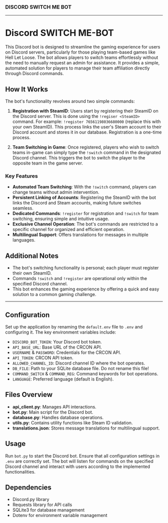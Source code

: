 
### DISCORD SWITCH ME BOT

---

# Discord SWITCH ME-BOT

This Discord bot is designed to streamline the gaming experience for users on Discord servers, particularly for those playing team-based games like Hell Let Loose. The bot allows players to switch teams effortlessly without the need to manually request an admin for assistance. It provides a simple, automated solution for players to manage their team affiliation directly through Discord commands.

## How It Works

The bot's functionality revolves around two simple commands:

1. **Registration with SteamID**: Users start by registering their SteamID on the Discord server. This is done using the `!regiser <SteamID>` command. For example: `!register 76561198036680000` (replace this with your own SteamID). This process links the user's Steam account to their Discord account and stores it in our database. Registration is a one-time process.

2. **Team Switching in Game**: Once registered, players who wish to switch teams in-game can simply type the `!switch` command in the designated Discord channel. This triggers the bot to switch the player to the opposite team in the game server.

### Key Features

- **Automated Team Switching**: With the `!switch` command, players can change teams without admin intervention.
- **Persistent Linking of Accounts**: Registering the SteamID with the bot links the Discord and Steam accounts, making future switches seamless.
- **Dedicated Commands**: `!register` for registration and `!switch` for team switching, ensuring simple and intuitive usage.
- **Exclusive Channel Operation**: The bot's commands are restricted to a specific channel for organized and efficient operation.
- **Multilingual Support**: Offers translations for messages in multiple languages.

## Additional Notes

- The bot's switching functionality is personal; each player must register their own SteamID.
- Commands `!switch` and `!register` are operational only within the specified Discord channel.
- This bot enhances the gaming experience by offering a quick and easy solution to a common gaming challenge.

---

## Configuration

Set up the application by renaming the `default.env` file to `.env` and configuring it. The key environment variables include:

- `DISCORD_BOT_TOKEN`: Your Discord bot token.
- `API_BASE_URL`: Base URL of the CRCON API.
- `USERNAME` & `PASSWORD`: Credentials for the CRCON API.
- `API_TOKEN`: CRCON API token.
- `ALLOWED_CHANNEL_ID`: Discord channel ID where the bot operates.
- `DB_FILE`: Path to your SQLite database file. Do not rename this file!
- `COMMAND_SWITCH` & `COMMAND_REG`: Command keywords for bot operations.
- `LANGUAGE`: Preferred language (default is English).

## Files Overview

- **api_client.py**: Manages API interactions.
- **bot.py**: Main script for the Discord bot.
- **database.py**: Handles database operations.
- **utils.py**: Contains utility functions like Steam ID validation.
- **translations.json**: Stores message translations for multilingual support.

## Usage

Run `bot.py` to start the Discord bot. Ensure that all configuration settings in `.env` are correctly set. The bot will listen for commands on the specified Discord channel and interact with users according to the implemented functionalities.

## Dependencies

- Discord.py library
- Requests library for API calls
- SQLite3 for database management
- Dotenv for environment variable management